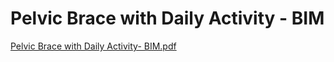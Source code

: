 # Pelvic Brace with Daily Activity - BIM

[Pelvic Brace with Daily Activity- BIM.pdf](Pelvic%20Brace%20with%20Daily%20Activity%20-%20BIM%2030af49cf839c42e79155035ab7b0f443/Pelvic_Brace_with_Daily_Activity-_BIM.pdf)